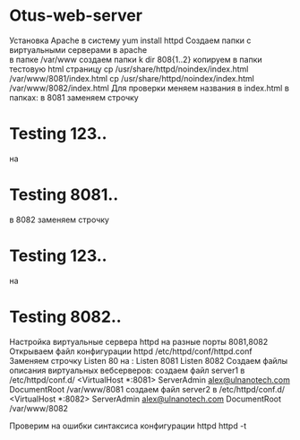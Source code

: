 # Otus-web-server
Установка Apache в систему   yum install httpd
Создаем папки с виртуальными серверами в apache   
  в папке /var/www создаем папки k dir 808{1..2}
  копируем в папки тестовую html страницу
  cp /usr/share/httpd/noindex/index.html /var/www/8081/index.html
  cp /usr/share/httpd/noindex/index.html /var/www/8082/index.html
Для проверки меняем названия в index.html в папках:
  в 8081 заменяем строчку <h1>Testing 123..</h1> на <h1>Testing 8081..</h1>
  в 8082 заменяем строчку <h1>Testing 123..</h1> на <h1>Testing 8082..</h1>
Настройка виртуальные сервера httpd на разные порты 8081,8082
  Открываем файл конфигурации httpd /etc/httpd/conf/httpd.conf
  Заменяем строчку Listen 80 на :
  Listen 8081
  Listen 8082
Создаем файлы описания виртуальных вебсерверов:
  создаем файл server1 в /etc/httpd/conf.d/
  <VirtualHost *:8081>
  ServerAdmin alex@ulnanotech.com
  DocumentRoot /var/www/8081
  </VirtualHost>
  создаем файл server2 в /etc/httpd/conf.d/
  <VirtualHost *:8082>
  ServerAdmin alex@ulnanotech.com
  DocumentRoot /var/www/8082
  </VirtualHost>
  
  
  
  
 Проверим на ошибки синтаксиса конфигурации httpd    httpd -t
 
